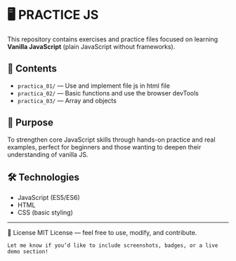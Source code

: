 # 🖥️ PRACTICE JS

This repository contains exercises and practice files focused on learning **Vanilla JavaScript** (plain JavaScript without frameworks).

## 📂 Contents

- `practica_01/` — Use and implement file js in html file
- `practica_02/` — Basic functions and use the browser devTools
- `practica_03/` — Array and objects

## 🎯 Purpose

To strengthen core JavaScript skills through hands-on practice and real examples, perfect for beginners and those wanting to deepen their understanding of vanilla JS.

## 🛠️ Technologies

- JavaScript (ES5/ES6)
- HTML
- CSS (basic styling)

---
📜 License
MIT License — feel free to use, modify, and contribute.

```
Let me know if you’d like to include screenshots, badges, or a live demo section!
```
